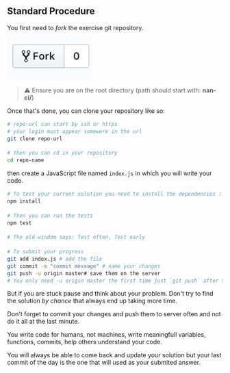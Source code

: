 ## Standard Procedure

You first need to *fork* the exercise git repository.

[![forking](https://raw.githubusercontent.com/nan-ci/js-standard-procedure/master/fork.png)](https://help.github.com/articles/fork-a-repo/#platform-linux)

> :warning: Ensure you are on the root directory (path should start with: **nan-ci/**)

Once that's done, you can clone your repository like so:

```sh
# repo-url can start by ssh or https
# your login must appear somewere in the url
git clone repo-url

# then you can cd in your repository
cd repo-name
```

then create a JavaScript file named `index.js` in which you will write your code.

```sh
# To test your current solution you need to install the dependencies :
npm install

# Then you can run the tests
npm test

# The old wisdom says: Test often, Test early

# To submit your progress
git add index.js # add the file
git commit -m "commit message" # name your changes
git push -u origin master# save them on the server
# You only need -u origin master the first time just `git push` after that
```

But if you are stuck pause and think about your problem.
Don't try to find the solution *by chance* that always end up taking more time.

Don't forget to commit your changes and push them to server often and not do it
all at the last minute.

You write code for humans, not machines, write meaningfull variables,
functions, commits, help others understand your code.

You will always be able to come back and update your solution but your
last commit of the day is the one that will used as your submited answer.
